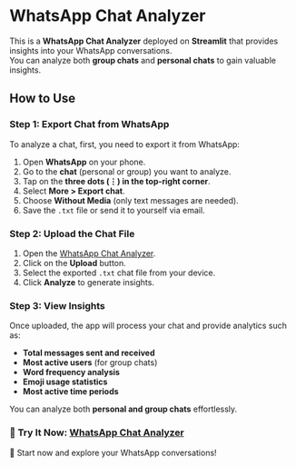 # WhatsApp Chat Analyzer  

This is a **WhatsApp Chat Analyzer** deployed on **Streamlit** that provides insights into your WhatsApp conversations.  
You can analyze both **group chats** and **personal chats** to gain valuable insights.  

## How to Use  

### Step 1: Export Chat from WhatsApp  
To analyze a chat, first, you need to export it from WhatsApp:  

1. Open **WhatsApp** on your phone.  
2. Go to the **chat** (personal or group) you want to analyze.  
3. Tap on the **three dots (⋮) in the top-right corner**.  
4. Select **More > Export chat**.  
5. Choose **Without Media** (only text messages are needed).  
6. Save the `.txt` file or send it to yourself via email.  

### Step 2: Upload the Chat File  
1. Open the [WhatsApp Chat Analyzer](https://bit.ly/4gDS81q).  
2. Click on the **Upload** button.  
3. Select the exported `.txt` chat file from your device.  
4. Click **Analyze** to generate insights.  

### Step 3: View Insights  
Once uploaded, the app will process your chat and provide analytics such as:  

- **Total messages sent and received**  
- **Most active users** (for group chats)  
- **Word frequency analysis**  
- **Emoji usage statistics**  
- **Most active time periods**  

You can analyze both **personal and group chats** effortlessly.  

### 🔗 Try It Now: [WhatsApp Chat Analyzer](https://bit.ly/4gDS81q) 

🚀 Start now and explore your WhatsApp conversations!  
